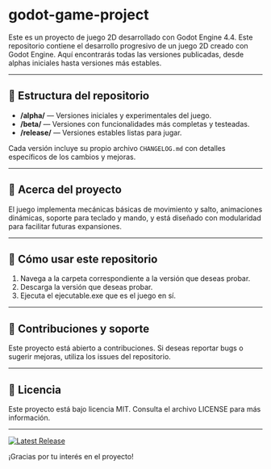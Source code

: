 # godot-game-project
Este es un proyecto de juego 2D desarrollado con Godot Engine 4.4.
Este repositorio contiene el desarrollo progresivo de un juego 2D creado con Godot Engine. Aquí encontrarás todas las versiones publicadas, desde alphas iniciales hasta versiones más estables.

---

## 📁 Estructura del repositorio
- **/alpha/** — Versiones iniciales y experimentales del juego.  
- **/beta/** — Versiones con funcionalidades más completas y testeadas.  
- **/release/** — Versiones estables listas para jugar.

Cada versión incluye su propio archivo `CHANGELOG.md` con detalles específicos de los cambios y mejoras.

---

## 🔧 Acerca del proyecto

El juego implementa mecánicas básicas de movimiento y salto, animaciones dinámicas, soporte para teclado y mando, y está diseñado con modularidad para facilitar futuras expansiones.

---

## 🚀 Cómo usar este repositorio

1. Navega a la carpeta correspondiente a la versión que deseas probar.  
2. Descarga la versión que deseas probar.  
3. Ejecuta el ejecutable.exe que es el juego en sí.

---

## 🤝 Contribuciones y soporte

Este proyecto está abierto a contribuciones. Si deseas reportar bugs o sugerir mejoras, utiliza los issues del repositorio.

---

## 📄 Licencia

Este proyecto está bajo licencia MIT. Consulta el archivo LICENSE para más información.

---

[![Latest Release](https://img.shields.io/github/v/release/usuario/repositorio)](https://github.com/usuario/repositorio/releases/latest)


¡Gracias por tu interés en el proyecto!
